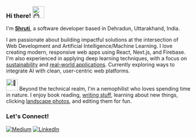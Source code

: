 ### Hi there! <img src="https://fonts.gstatic.com/s/e/notoemoji/latest/1f636_200d_1f32b_fe0f/512.gif" alt="😶" width="32" height="32">

I'm [**Shruti**](https://shruti-drab.vercel.app/), a software developer based in Dehradun, Uttarakhand, India.

I am passionate about building impactful solutions at the intersection of Web Development and Artificial Intelligence/Machine Learning. I love creating modern, responsive web apps using React, Next.js, and Firebase. I'm also experienced in applying deep learning techniques, with a focus on [sustainability](https://github.com/ShrutiSemwal/MTech.-Dissertation-UNet-with-Attention-Mechanism) and [real-world applications](https://ieeexplore.ieee.org/abstract/document/11134271). Currently exploring ways to integrate AI with clean, user-centric web platforms.

<img src="https://fonts.gstatic.com/s/e/notoemoji/latest/1f331/512.gif" alt="🌱" width="32" height="32"> Beyond the technical realm, I'm a nemophilist who loves spending time in nature. I enjoy book reading, [writing stuff](https://medium.com/@semwalshruti450), learning about new things, clicking [landscape photos](https://vsco.co/shrutisemwal/gallery), and editing them for fun.

### Let's Connect! 
[<img alt="Medium" src="https://img.shields.io/badge/Medium-%23000000.svg?&style=for-the-badge&logo=Medium&logoColor=white" />](https://medium.com/@semwalshruti450)
[<img alt="LinkedIn" src="https://img.shields.io/badge/LinkedIn-%230E76A8.svg?&style=for-the-badge&logo=LinkedIn&logoColor=white" />](https://www.linkedin.com/in/shrutisemwal/)

